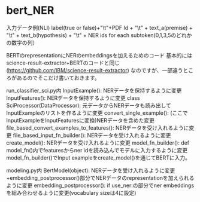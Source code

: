 # bert_NER

入力データ例(NLI)
label(true or false)+"\t"+PDF Id + "\t" + text_a(premise) + "\t" + text_b(hypothesis) + "\t" + NER ids for each subtoken(0,1,3,5のどれかの数字の列）

BERTのrepresentationにNERのembeddingsを加えるためのコード
基本的にはscience-result-extractor+BERTのコードと同じ(https://github.com/IBM/science-result-extractor) なのですが、一部違うところがあるのでそこだけ書いておきます。


run_classifier_sci.py内
InputExample(): NERデータを保持するように変更
InputFeatures(): NERデータを保持するように変更
class SciProcessor(DataProcessor): 元データからNERデータも読み出してInputExampleのリストを作るように変更
convert_single_example(): (ここでInputExampleをInputFeaturesに変換)NERデータを含めた変更
file_based_convert_examples_to_features(): NERデータを受け入れるように変更
file_based_input_fn_builder(): NERデータを受け入れるように変更
create_model(): NERデータを受け入れるように変更
model_fn_builder(): def model_fn()内でfeaturesからner idを読み込んでモデルに入力するように変更
model_fn_builder()でInput exampleをcreate_model()を通じてBERTに入力。

modeling.py内
BertModel(object): NERデータを受け入れるように変更+embedding_postprocessor()部分でNERデータのrepresentationを加えられるように変更
embedding_postprocessor(): if use_ner:の部分でner embeddingsを組み合わせるように変更(vocabulary sizeは4に設定)
